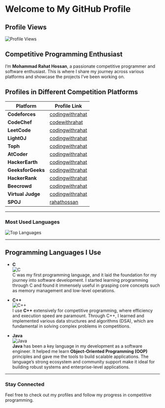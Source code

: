 # Welcome to My GitHub Profile

## Profile Views

![Profile Views](https://komarev.com/ghpvc/?username=codingwithrahat)

## Competitive Programming Enthusiast

I’m **Mohammad Rahat Hossan**, a passionate competitive programmer and software enthusiast. This is where I share my journey across various platforms and showcase the projects I’ve been working on.

## Profiles in Different Competition Platforms

| Platform        | Profile Link  |
|-----------------|---------------|
| **Codeforces**  | [codingwithrahat](https://codeforces.com/profile/codingwithrahat) |
| **CodeChef**    | [codewithrahat](https://www.codechef.com/users/codewithrahat) |
| **LeetCode**    | [codingwithrahat](https://leetcode.com/codingwithrahat) |
| **LightOJ**     | [codingwithrahat](https://lightoj.com/user/codingwithrahat) |
| **Toph**        | [codingwithrahat](https://toph.co/u/codingwithrahat) |
| **AtCoder**     | [codingwithrahat](https://atcoder.jp/users/codingwithrahat) |
| **HackerEarth** | [codingwithrahat](https://www.hackerearth.com/@codingwithrahat/) |
| **GeeksforGeeks** | [codingwithrahat](https://auth.geeksforgeeks.org/user/codingwithrahat) |
| **HackerRank**  | [codingwithrahat](https://www.hackerrank.com/codingwithrahat) |
| **Beecrowd**    | [codingwithrahat](https://judge.beecrowd.com/en/profile/935802) |
| **Virtual Judge** | [codingwithrahat](https://vjudge.net/user/codingwithrahat) |
| **SPOJ**        | [rahathossan](https://www.spoj.com/myaccount/) |

---

### Most Used Languages

![Top Languages](https://github-readme-stats.vercel.app/api/top-langs/?username=codingwithrahat&layout=compact)

---

## Programming Languages I Use

- **C**  
  ![C](https://img.shields.io/badge/-C-00599C?style=flat&logo=c&logoColor=white)  
  C was my first programming language, and it laid the foundation for my journey into software development. I started learning programming through C and found it immensely useful in grasping core concepts such as memory management and low-level operations.

- **C++**  
  ![C++](https://img.shields.io/badge/-C%2B%2B-00599C?style=flat&logo=cplusplus&logoColor=white)  
  I use **C++** extensively for competitive programming, where efficiency and execution speed are paramount. Through C++, I learned and implemented various data structures and algorithms (DSA), which are fundamental in solving complex problems in competitions.

- **Java**  
  ![Java](https://img.shields.io/badge/-Java-007396?style=flat&logo=java&logoColor=white)  
  **Java** has been a key language in my development as a software engineer. It helped me learn **Object-Oriented Programming (OOP)** principles and gave me the tools to build scalable applications. The language’s strong ecosystem and community support make it ideal for building robust systems and enterprise-level applications.

---

### Stay Connected

Feel free to check out my profiles and follow my progress in competitive programming.
